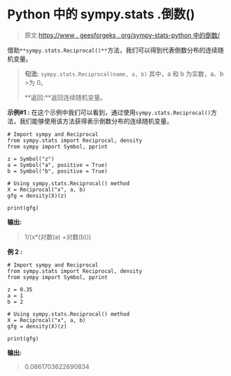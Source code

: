 # Python 中的 sympy.stats .倒数()

> 原文:[https://www . geesforgeks . org/sympy-stats-python 中的倒数/](https://www.geeksforgeeks.org/sympy-stats-reciprocal-in-python/)

借助`**sympy.stats.Reciprocal()**`方法，我们可以得到代表倒数分布的连续随机变量。

> **句法:** `sympy.stats.Reciprocal(name, a, b)`
> 其中，a 和 b 为实数，a、b >为 0。
> 
> **返回:**返回连续随机变量。

**示例#1 :**
在这个示例中我们可以看到，通过使用`sympy.stats.Reciprocal()`方法，我们能够使用该方法获得表示倒数分布的连续随机变量。

```
# Import sympy and Reciprocal
from sympy.stats import Reciprocal, density
from sympy import Symbol, pprint

z = Symbol("z")
a = Symbol("a", positive = True)
b = Symbol("b", positive = True)

# Using sympy.stats.Reciprocal() method
X = Reciprocal("x", a, b)
gfg = density(X)(z)

print(gfg)
```

**输出:**

> 1/(x*(对数(a) +对数(b)))

**例 2 :**

```
# Import sympy and Reciprocal
from sympy.stats import Reciprocal, density
from sympy import Symbol, pprint

z = 0.35
a = 1
b = 2

# Using sympy.stats.Reciprocal() method
X = Reciprocal("x", a, b)
gfg = density(X)(z)

print(gfg)
```

**输出:**

> 0.0861703622690834